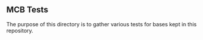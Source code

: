 ## MCB Tests

The purpose of this directory is to gather various tests for bases kept in this repository.
